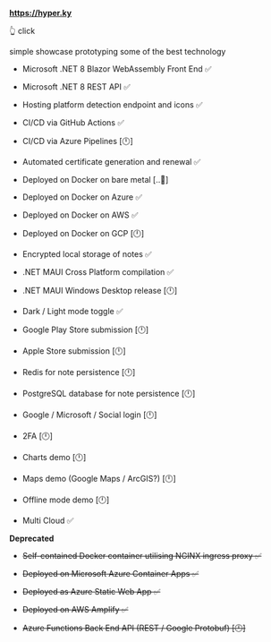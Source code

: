 **https://hyper.ky**   

👆 click

simple showcase prototyping some of the best technology

* Microsoft .NET 8 Blazor WebAssembly Front End ✅
* Microsoft .NET 8 REST API ✅
* Hosting platform detection endpoint and icons ✅

* CI/CD via GitHub Actions ✅
* CI/CD via Azure Pipelines [🕛]

* Automated certificate generation and renewal ✅
  
* Deployed on Docker on bare metal [..🔧]
* Deployed on Docker on Azure ✅
* Deployed on Docker on AWS ✅
* Deployed on Docker on GCP [🕛]

* Encrypted local storage of notes ✅

* .NET MAUI Cross Platform compilation ✅

* .NET MAUI Windows Desktop release [🕛]

* Dark / Light mode toggle ✅

* Google Play Store submission [🕛]

* Apple Store submission [🕛]

* Redis for note persistence [🕛]
* PostgreSQL database for note persistence [🕛]

* Google / Microsoft / Social login [🕛]

* 2FA [🕛]
  
* Charts demo [🕛]
  
* Maps demo (Google Maps / ArcGIS?) [🕛]

* Offline mode demo [🕛]

* Multi Cloud ✅

**Deprecated**

* ~~Self-contained Docker container utilising NGINX ingress proxy ✅~~

* ~~Deployed on Microsoft Azure Container Apps ✅~~
  
* ~~Deployed as Azure Static Web App ✅~~
  
* ~~Deployed on AWS Amplify ✅~~
  
* ~~Azure Functions Back End API (REST / Google Protobuf) [🕛]~~
